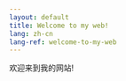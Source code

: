 ```yaml
---
layout: default
title: Welcome to my web!
lang: zh-cn
lang-ref: welcome-to-my-web
---
```


欢迎来到我的网站!